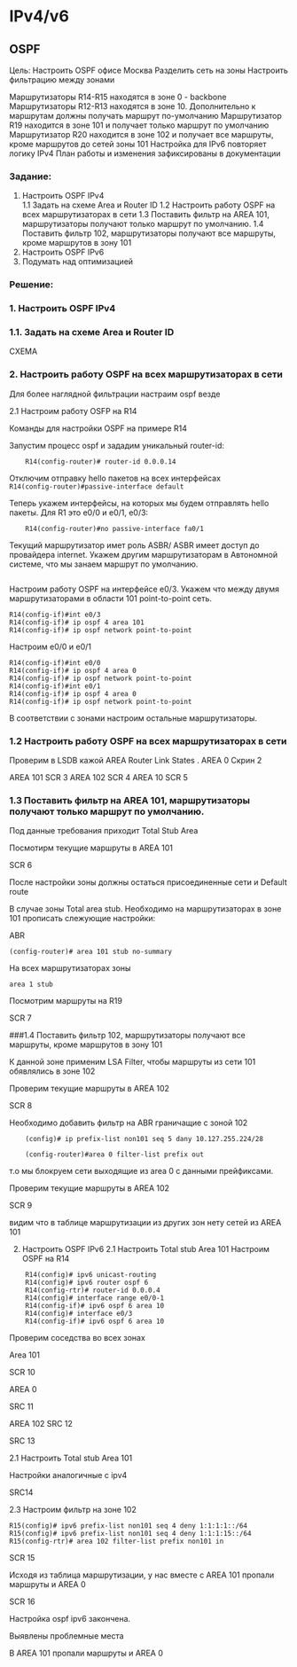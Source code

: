 #  IPv4/v6

## OSPF

Цель:
Настроить OSPF офисе Москва Разделить сеть на зоны Настроить фильтрацию между зонами

Маршрутизаторы R14-R15 находятся в зоне 0 - backbone
Маршрутизаторы R12-R13 находятся в зоне 10. Дополнительно к маршрутам должны получать маршрут по-умолчанию
Маршрутизатор R19 находится в зоне 101 и получает только маршрут по умолчанию
Маршрутизатор R20 находится в зоне 102 и получает все маршруты, кроме маршрутов до сетей зоны 101
Настройка для IPv6 повторяет логику IPv4
План работы и изменения зафиксированы в документации   

###  Задание: 
1. Настроить OSPF IPv4    
 1.1 Задать на схеме Area и Router ID
 1.2 Настроить работу OSPF на всех маршрутизаторах в сети
 1.3 Поставить фильтр на AREA 101, маршрутизаторы получают только маршрут по умолчанию.
 1.4 Поставить фильтр 102, маршрутизаторы получают все маршруты, кроме маршрутов в зону 101
2. Настроить OSPF IPv6
3. Подумать над оптимизацией


###  Решение:

### 1. Настроить OSPF IPv4   

### 1.1. Задать на схеме Area и Router ID

СХЕМА

### 2. Настроить работу OSPF на всех маршрутизаторах в сети

Для более наглядной фильтрации настраим ospf везде

2.1 Настроим работу OSFP на R14
 
Команды для настройки OSPF на примере R14

Запустим процесс ospf и зададим уникальный router-id:

``` R14(config)# router ospf 4  
    R14(config-router)# router-id 0.0.0.14   
```

Отключим отправку hello пакетов на всех интерфейсах  
``` R14(config-router)#passive-interface default ```

Теперь укажем интерфейсы, на которых мы будем отправлять hello пакеты. Для R1 это e0/0 и e0/1, e0/3:     

``` R14(config-router)#no passive-interface fa0/0   
    R14(config-router)#no passive-interface fa0/1  
```
Текущий маршрутизатор имет роль ASBR/
ASBR имеет доступ до провайдера internet. Укажем другим маршрутизаторам в Автономной системе,
что мы занаем маршрут по умолчанию.   

```R14(config-router)#default-information originate   
```

Настроим работу OSPF на интерфейсе e0/3. Укажем что между двумя маршрутизаторами 
в области 101 point-to-point сеть.
``` 
R14(config-if)#int e0/3
R14(config-if)# ip ospf 4 area 101
R14(config-if)# ip ospf network point-to-point

```
Настроим e0/0 и e0/1

``` 
R14(config-if)#int e0/0
R14(config-if)# ip ospf 4 area 0
R14(config-if)# ip ospf network point-to-point
R14(config-if)#int e0/1
R14(config-if)# ip ospf 4 area 0
R14(config-if)# ip ospf network point-to-point
```

В соответствии с зонами настроим остальные маршрутизаторы.

### 1.2 Настроить работу OSPF на всех маршрутизаторах в сети

Проверим в LSDB кажой AREA Router Link States .
AREA 0 
Скрин 2

AREA 101
SCR 3
AREA 102
SCR 4
AREA 10
SCR 5

### 1.3 Поставить фильтр на AREA 101, маршрутизаторы получают только маршрут по умолчанию.

Под данные требования приходит Total Stub Area

Посмотирм текущие маршруты в AREA 101

SCR 6

После настройки зоны должны остаться присоединенные сети и Default route

В случае зоны Total area stub. Необходимо на маршрутизаторах в зоне 101 прописать слежующие настройки:

ABR

```(config-router)# area 101 stub no-summary ```

На всех маршрутизаторах зоны

``` area 1 stub ```

Посмотрим маршруты на R19 

SCR 7

###1.4 Поставить фильтр 102, маршрутизаторы получают все маршруты, кроме маршрутов в зону 101

К данной зоне применим LSA Filter, чтобы маршруты из сети 101 обявлялись в зоне 102

Проверим текущие маршруты в AREA 102

SCR 8 

Необходимо добавить фильтр на ABR граничащие с зоной 102

``` (config)# ip prefix-list non101 seq 5 dany 10.127.255.0/28   
    (config)# ip prefix-list non101 seq 5 dany 10.127.255.224/28
     
    (config-router)#area 0 filter-list prefix out   
```

т.о мы блокруем сети выходящие из area 0 с данными прейфиксами.

Проверим текущие маршруты в AREA 102

SCR 9

видим что в таблице маршрутизации из других зон нету сетей из AREA 101

2. Настроить OSPF IPv6
2.1 Настроить Total stub Area 101
Настроим OSPF на R14

```
    R14(config)# ipv6 unicast-routing
    R14(config)# ipv6 router ospf 6
    R14(config-rtr)# router-id 0.0.0.4
    R14(config)# interface range e0/0-1
    R14(config-if)# ipv6 ospf 6 area 10
    R14(config)# interface e0/3
    R14(config-if)# ipv6 ospf 6 area 10
```

Проверим соседства во всех зонах

Area 101

SCR 10


AREA 0 

SRC 11

AREA 102
SRC 12

SRC 13

2.1 Настроить Total stub Area 101

Настройки аналогичные с ipv4

SRC14


2.3 Настроим фильтр на зоне 102

```
R15(config)# ipv6 prefix-list non101 seq 4 deny 1:1:1:1::/64
R15(config)# ipv6 prefix-list non101 seq 4 deny 1:1:1:15::/64
R15(config-rtr)# area 102 filter-list prefix non101 in
```
SCR 15

Исходя из таблица маршрутизации, у нас вместе с AREA 101 пропали маршруты и AREA 0

SCR 16

Настройка ospf ipv6 закончена.

Выявлены проблемные места

В AREA 101 пропали маршруты и AREA 0

